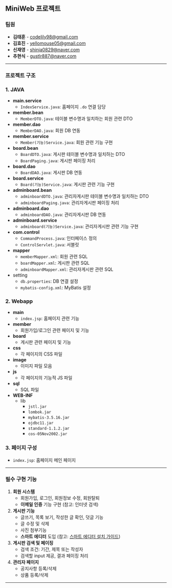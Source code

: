 ## MiniWeb 프로젝트

### 팀원

- **김태훈** - codelily98@gmail.com
- **김효진** - yellomouse05@gmail.com
- **신재영** - shinja0829@naver.com
- **추현식** - gustlr887@naver.com

---

### 프로젝트 구조

### 1. **JAVA**

- **main.service**
    - `IndexService.java`: 홈페이지 `.do` 연결 담당
- **member.bean**
    - `MemberDTO.java`: 테이블 변수명과 일치하는 회원 관련 DTO
- **member.dao**
    - `MemberDAO.java`: 회원 DB 연동
- **member.service**
    - `Member(기능)Service.java`: 회원 관련 기능 구현
- **board.bean**
    - `BoardDTO.java`: 게시판 테이블 변수명과 일치하는 DTO
    - `BoardPaging.java`: 게시판 페이징 처리
- **board.dao**
    - `BoardDAO.java`: 게시판 DB 연동
- **board.service**
    - `Board(기능)Service.java`: 게시판 관련 기능 구현
- **adminboard.bean**
    - `adminboardDTO.java`: 관리자게시판 테이블 변수명과 일치하는 DTO
    - `adminboardPaging.java`: 관리자게시판 페이징 처리
- **adminboard.dao**
    - `adminboardDAO.java`: 관리자게시판 DB 연동
- **adminboard.service**
    - `adminboard(기능)Service.java`: 관리자게시판 관련 기능 구현
- **com.control**
    - `CommandProcess.java`: 인터페이스 정의
    - `ControlServlet.java`: 서블릿
- **mapper**
    - `memberMapper.xml`: 회원 관련 SQL
    - `boardMapper.xml`: 게시판 관련 SQL
    - `adminboardMapper.xml`: 관리자게시판 관련 SQL
- setting
    - `db.properties`: DB 연결 설정
    - `mybatis-config.xml`: MyBatis 설정

### 2. **Webapp**

- **main**
    - `index.jsp`: 홈페이지 관련 기능
- **member**
    - 회원가입/로그인 관련 페이지 및 기능
- **board**
    - 게시판 관련 페이지 및 기능
- **css**
    - 각 페이지의 CSS 파일
- **image**
    - 이미지 파일 모음
- **js**
    - 각 페이지의 기능적 JS 파일
- **sql**
    - SQL 파일
- **WEB-INF**
    - lib
        - `jstl.jar`
        - `lombok.jar`
        - `mybatis-3.5.16.jar`
        - `ojdbc11.jar`
        - `standard-1.1.2.jar`
        - `cos-05Nov2002.jar`

### 3. **페이지 구성**

- `index.jsp`: 홈페이지 메인 페이지

---

### 필수 구현 기능

1. **회원 시스템**
    - 회원가입, 로그인, 회원정보 수정, 회원탈퇴
    - **이메일 인증** 기능 구현 (참고: 인터넷 검색)
2. **게시판 기능**
    - 글쓰기, 목록 보기, 작성한 글 확인, 덧글 기능
    - 글 수정 및 삭제
    - 사진 첨부기능
    - **스마트 에디터** 도입 (참고: [스마트 에디터 설치 가이드](https://beforb.tistory.com/53))
3. **게시판 검색 및 페이징**
    - 검색 조건: 기간, 제목 또는 작성자
    - 검색할 input 제공, 결과 페이징 처리
4. **관리자 페이지**
    - 공지사항 등록/삭제
    - 상품 등록/삭제

---
